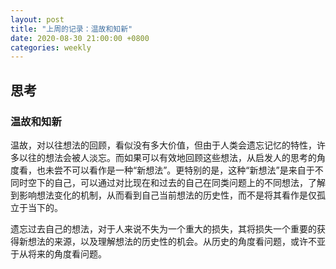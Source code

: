 ```yaml
---
layout: post
title: "上周的记录：温故和知新"
date: 2020-08-30 21:00:00 +0800
categories: weekly
---
```


## 思考

### 温故和知新

温故，对以往想法的回顾，看似没有多大价值，但由于人类会遗忘记忆的特性，许多以往的想法会被人淡忘。而如果可以有效地回顾这些想法，从启发人的思考的角度看，也未尝不可以看作是一种“新想法”。更特别的是，这种“新想法”是来自于不同时空下的自己，可以通过对比现在和过去的自己在同类问题上的不同想法，了解到影响想法变化的机制，从而看到自己当前想法的历史性，而不是将其看作是仅孤立于当下的。

遗忘过去自己的想法，对于人来说不失为一个重大的损失，其将损失一个重要的获得新想法的来源，以及理解想法的历史性的机会。从历史的角度看问题，或许不亚于从将来的角度看问题。
